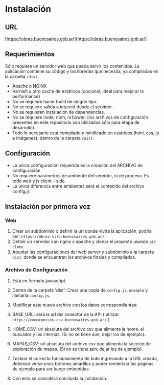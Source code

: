 # Instalación

## URL
[https://obras.buenosaires.gob.ar/](https://obras.buenosaires.gob.ar/)

## Requerimientos
Sólo requiere un servidor web que pueda servir los contenidos. La aplicación contiene su código y las librerías que necesita, ya compiladas en la carpeta `/dist`.

* Apache o NGINX
* Varnish u otro caché de estáticos (opcional, ideal para mejorar la performance)
* No se requiere hacer build de ningún tipo.
* No se requiere salida a internet desde el servidor.
* No se requieren instalación de dependencias.
* No se requiere node, npm, ni bower. (los archivos de configuración presentes en este repositorio son utilizados sólo para etapa de desarrollo).
* Todo lo necesario está compilado y minificado en estáticos (html, css, js e imágenes), dentro de la carpeta `/dist`.

## Configuración
* La única configuración requerida es la creación del ARCHIVO de configuración.
* No requiere parámetros de ambiente del servidor, ni de proceso. Es todo web y js client – side.
* La única diferencia entre ambientes será el contenido del archivo config.js

## Instalación por primera vez
### Web
1. Crear un subdominio o definir la url donde vivirá la aplicación, podría ser: `https://obras-site.buenosaires.gob.ar/`.
2. Definir un servidor con nginx o apache y clonar el proyecto usando `git clone`.
3. Apuntar las configuraciones del web server y subdominio a la carpeta `dist`, donde se encuentran los archivos finales y compilados.

### Archivo de Configuración
1. Está en formato javascript.
2. Dentro de la carpeta 'dist': Crear una copia de `config.js.example` y llamarla `config.js`.
3. Modificar este nuevo archivo con los datos correspondientes:
  3. BASE_URL: será la url del conector de la API ( utilizar `https://compromisos-csv.buenosaires.gob.ar/` ).
  3. HOME_CSV: url absoluta del archivo csv que alimenta la home, el buscador y las internas. (Si no se tiene aún, dejar los de ejemplo). 
  3. MAPAS_CSV: url absoluta del archivo csv que alimenta la sección de exploración de mapas. (Si no se tiene aún, dejar los de ejemplo). 

4. Testear el correcto funcionamiento de todo ingresando a la URL creada, deberían verse unos botones amarillos y poder renderizar las páginas de ejemplo para ser luego embebidas.

5. Con esto se considera concluída la instalación.


